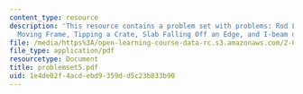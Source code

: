 ```yaml
---
content_type: resource
description: 'This resource contains a problem set with problems: Rod Leaning on a
  Moving Frame, Tipping a Crate, Slab Falling Off an Edge, and I-beam on a Hinge.'
file: /media/https%3A/open-learning-course-data-rc.s3.amazonaws.com/2-003j-dynamics-and-control-i-spring-2007/1e4de02f4acdebd9359dd5c23b833b90_problemset5.pdf
file_type: application/pdf
resourcetype: Document
title: problemset5.pdf
uid: 1e4de02f-4acd-ebd9-359d-d5c23b833b90
---
```

